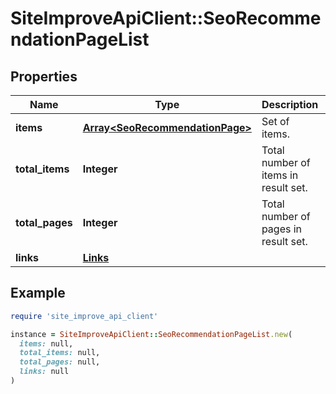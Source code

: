 # SiteImproveApiClient::SeoRecommendationPageList

## Properties

| Name | Type | Description | Notes |
| ---- | ---- | ----------- | ----- |
| **items** | [**Array&lt;SeoRecommendationPage&gt;**](SeoRecommendationPage.md) | Set of items. |  |
| **total_items** | **Integer** | Total number of items in result set. |  |
| **total_pages** | **Integer** | Total number of pages in result set. |  |
| **links** | [**Links**](Links.md) |  | [optional] |

## Example

```ruby
require 'site_improve_api_client'

instance = SiteImproveApiClient::SeoRecommendationPageList.new(
  items: null,
  total_items: null,
  total_pages: null,
  links: null
)
```

